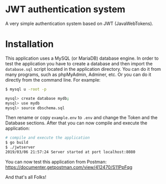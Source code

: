# JWT authentication system

A very simple authentication system based on JWT (JavaWebTokens).

# Installation

This application uses a MySQL (or MariaDB) database engine. In order to test the application you have to create a database and then import the `database.sql` script located in the application directory. You can do it from many programs, such as phpMyAdmin, Adminer, etc. Or you can do it directly from the command line. For example:

```bash
$ mysql u -root -p

mysql> create database mydb;
mysql> use mydb
mysql> source dbschema.sql
```

Then rename or copy `example.env` to `.env` and change the Token and the Database sections. After that you can now compile and execute the application:

```bash
# compile and execute the application
$ go build
$ ./jwtserver
2019/03/06 21:57:24 Server started at port localhost:8080
```

You can now test this application from Postman:  
https://documenter.getpostman.com/view/412470/S11PpFqg

And that's all Folks!
